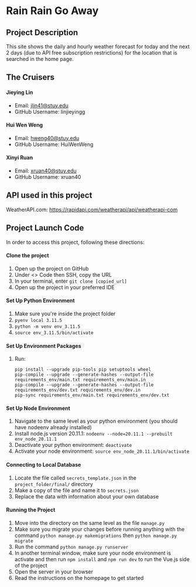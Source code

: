 # Rain Rain Go Away 

## Project Description

This site shows the daily and hourly weather forecast for today and the next 2 days (due to API free subscription restrictions) for the location that is searched in the home page. 

## The Cruisers
#### Jieying Lin
- Email: jlin41@stuy.edu
- GitHub Username: linjieyingg

#### Hui Wen Weng
- Email: hweng40@stuy.edu
- GitHub Username: HuiWenWeng

#### Xinyi Ruan
- Email: xruan40@stuy.edu
- GitHub Username: xruan40

## API used in this project
WeatherAPI.com: https://rapidapi.com/weatherapi/api/weatherapi-com

## Project Launch Code
In order to access this project, following these directions:

#### Clone the project
1. Open up the project on GitHub 
2. Under <> Code then SSH, copy the URL
3. In your terminal, enter `git clone [copied_url]`
4. Open up the project in your preferred IDE

#### Set Up Python Environment
1. Make sure you're inside the project folder
2. `pyenv local 3.11.5`
3. `python -m venv env_3.11.5`
4. `source env_3.11.5/bin/activate`

#### Set Up Environment Packages
1. Run:
   ```
   pip install --upgrade pip-tools pip setuptools wheel
   pip-compile --upgrade --generate-hashes --output-file requirements_env/main.txt requirements_env/main.in
   pip-compile --upgrade --generate-hashes --output-file requirements_env/dev.txt requirements_env/dev.in  
   pip-sync requirements_env/main.txt requirements_env/dev.txt
   ```

#### Set Up Node Environment
1. Navigate to the same level as your python environment (you should have nodeenv already installed)
2. Install node.js version 20.11.1: `nodeenv --node=20.11.1 --prebuilt env_node_20.11.1`
3. Deactivate your python environment: `deactivate`
4. Activate your node environment: `source env_node_20.11.1/bin/activate`

#### Connecting to Local Database
1. Locate the file called `secrets_template.json` in the `project_folder/final/` directory
2. Make a copy of the file and name it to `secrets.json`
3. Replace the data with information about your own database


#### Running the Project
1. Move into the directory on the same level as the file `manage.py`
2. Make sure you migrate your changes before running anything with the command `python manage.py makemigrations` then `python manage.py migrate`
3. Run the command `python manage.py runserver`
4. In another terminal window, make sure your node environment is activate and then run `npm install` and `npm run dev` to run the Vue.js side of the project
5. Open the server in your browser
6. Read the instructions on the homepage to get started
